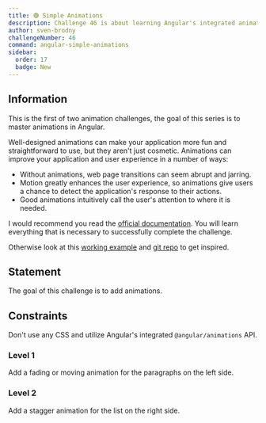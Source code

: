 ```yaml
---
title: 🟢 Simple Animations
description: Challenge 46 is about learning Angular's integrated animation API
author: sven-brodny
challengeNumber: 46
command: angular-simple-animations
sidebar:
  order: 17
  badge: New
---
```


## Information

This is the first of two animation challenges, the goal of this series is to master animations in Angular.

Well-designed animations can make your application more fun and straightforward to use, but they aren't just cosmetic. Animations can improve your application and user experience in a number of ways:

- Without animations, web page transitions can seem abrupt and jarring.
- Motion greatly enhances the user experience, so animations give users a chance to detect the application's response to their actions.
- Good animations intuitively call the user's attention to where it is needed.

I would recommend you read the [official documentation](https://angular.io/guide/animations). You will learn everything that is necessary to successfully complete the challenge.

Otherwise look at this [working example](https://svenson95.github.io/ng-xmp-animations/) and [git repo](https://github.com/svenson95/ng-xmp-animations) to get inspired.

## Statement

The goal of this challenge is to add animations.

## Constraints

Don't use any CSS and utilize Angular's integrated `@angular/animations` API.

### Level 1

Add a fading or moving animation for the paragraphs on the left side.

### Level 2

Add a stagger animation for the list on the right side.
